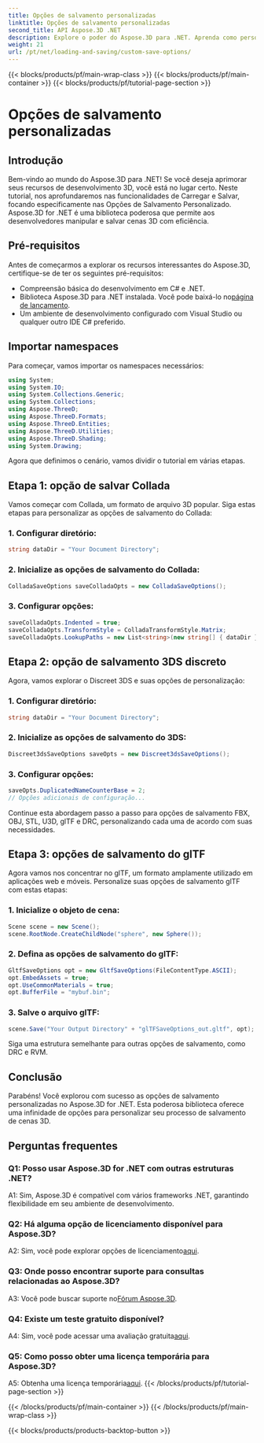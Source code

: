 ```yaml
---
title: Opções de salvamento personalizadas
linktitle: Opções de salvamento personalizadas
second_title: API Aspose.3D .NET
description: Explore o poder do Aspose.3D para .NET. Aprenda como personalizar seu salvamento de cena 3D com guias passo a passo nos formatos Collada, USD, 3DS, FBX, OBJ, STL, U3D, glTF, DRC e RVM.
weight: 21
url: /pt/net/loading-and-saving/custom-save-options/
---
```


{{< blocks/products/pf/main-wrap-class >}}
{{< blocks/products/pf/main-container >}}
{{< blocks/products/pf/tutorial-page-section >}}

# Opções de salvamento personalizadas

## Introdução

Bem-vindo ao mundo do Aspose.3D para .NET! Se você deseja aprimorar seus recursos de desenvolvimento 3D, você está no lugar certo. Neste tutorial, nos aprofundaremos nas funcionalidades de Carregar e Salvar, focando especificamente nas Opções de Salvamento Personalizado. Aspose.3D for .NET é uma biblioteca poderosa que permite aos desenvolvedores manipular e salvar cenas 3D com eficiência.

## Pré-requisitos

Antes de começarmos a explorar os recursos interessantes do Aspose.3D, certifique-se de ter os seguintes pré-requisitos:

- Compreensão básica do desenvolvimento em C# e .NET.
-  Biblioteca Aspose.3D para .NET instalada. Você pode baixá-lo no[página de lançamento](https://releases.aspose.com/3d/net/).
- Um ambiente de desenvolvimento configurado com Visual Studio ou qualquer outro IDE C# preferido.

## Importar namespaces

Para começar, vamos importar os namespaces necessários:

```csharp
using System;
using System.IO;
using System.Collections.Generic;
using System.Collections;
using Aspose.ThreeD;
using Aspose.ThreeD.Formats;
using Aspose.ThreeD.Entities;
using Aspose.ThreeD.Utilities;
using Aspose.ThreeD.Shading;
using System.Drawing;
```

Agora que definimos o cenário, vamos dividir o tutorial em várias etapas.

## Etapa 1: opção de salvar Collada

Vamos começar com Collada, um formato de arquivo 3D popular. Siga estas etapas para personalizar as opções de salvamento do Collada:

### 1. Configurar diretório:
   ```csharp
   string dataDir = "Your Document Directory";
   ```

### 2. Inicialize as opções de salvamento do Collada:
   ```csharp
   ColladaSaveOptions saveColladaOpts = new ColladaSaveOptions();
   ```

### 3. Configurar opções:
   ```csharp
   saveColladaOpts.Indented = true;
   saveColladaOpts.TransformStyle = ColladaTransformStyle.Matrix;
   saveColladaOpts.LookupPaths = new List<string>(new string[] { dataDir });
   ```

## Etapa 2: opção de salvamento 3DS discreto

Agora, vamos explorar o Discreet 3DS e suas opções de personalização:

### 1. Configurar diretório:
   ```csharp
   string dataDir = "Your Document Directory";
   ```

### 2. Inicialize as opções de salvamento do 3DS:
   ```csharp
   Discreet3dsSaveOptions saveOpts = new Discreet3dsSaveOptions();
   ```

### 3. Configurar opções:
   ```csharp
   saveOpts.DuplicatedNameCounterBase = 2;
   // Opções adicionais de configuração...
   ```

Continue esta abordagem passo a passo para opções de salvamento FBX, OBJ, STL, U3D, glTF e DRC, personalizando cada uma de acordo com suas necessidades.

## Etapa 3: opções de salvamento do glTF

Agora vamos nos concentrar no glTF, um formato amplamente utilizado em aplicações web e móveis. Personalize suas opções de salvamento glTF com estas etapas:

### 1. Inicialize o objeto de cena:
   ```csharp
   Scene scene = new Scene();
   scene.RootNode.CreateChildNode("sphere", new Sphere());
   ```

### 2. Defina as opções de salvamento do glTF:
   ```csharp
   GltfSaveOptions opt = new GltfSaveOptions(FileContentType.ASCII);
   opt.EmbedAssets = true;
   opt.UseCommonMaterials = true;
   opt.BufferFile = "mybuf.bin";
   ```

### 3. Salve o arquivo glTF:
   ```csharp
   scene.Save("Your Output Directory" + "glTFSaveOptions_out.gltf", opt);
   ```

Siga uma estrutura semelhante para outras opções de salvamento, como DRC e RVM.

## Conclusão

Parabéns! Você explorou com sucesso as opções de salvamento personalizadas no Aspose.3D for .NET. Esta poderosa biblioteca oferece uma infinidade de opções para personalizar seu processo de salvamento de cenas 3D.

## Perguntas frequentes

### Q1: Posso usar Aspose.3D for .NET com outras estruturas .NET?

A1: Sim, Aspose.3D é compatível com vários frameworks .NET, garantindo flexibilidade em seu ambiente de desenvolvimento.

### Q2: Há alguma opção de licenciamento disponível para Aspose.3D?

 A2: Sim, você pode explorar opções de licenciamento[aqui](https://purchase.aspose.com/buy).

### Q3: Onde posso encontrar suporte para consultas relacionadas ao Aspose.3D?

 A3: Você pode buscar suporte no[Fórum Aspose.3D](https://forum.aspose.com/c/3d/18).

### Q4: Existe um teste gratuito disponível?

 A4: Sim, você pode acessar uma avaliação gratuita[aqui](https://releases.aspose.com/).

### Q5: Como posso obter uma licença temporária para Aspose.3D?

 A5: Obtenha uma licença temporária[aqui](https://purchase.aspose.com/temporary-license/).
{{< /blocks/products/pf/tutorial-page-section >}}

{{< /blocks/products/pf/main-container >}}
{{< /blocks/products/pf/main-wrap-class >}}

{{< blocks/products/products-backtop-button >}}
